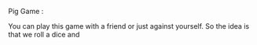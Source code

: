 Pig Game :

You can play this game with a friend or just against yourself.
So the idea is that we roll a dice and 

